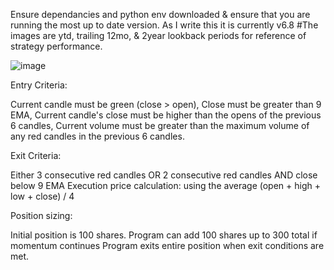 Ensure dependancies and python env downloaded & ensure that you are running the most up to date version. As I write this it is currently v6.8
#The images are ytd, trailing 12mo, & 2year lookback periods for reference of strategy performance.

![image](https://github.com/user-attachments/assets/9c6d2b91-eace-4b32-89ff-8d09345b6cd8)



Entry Criteria:

Current candle must be green (close > open),
Close must be greater than 9 EMA,
Current candle's close must be higher than the opens of the previous 6 candles,
Current volume must be greater than the maximum volume of any red candles in the previous 6 candles.

Exit Criteria:

Either 3 consecutive red candles OR 2 consecutive red candles AND close below 9 EMA
Execution price calculation: using the average (open + high + low + close) / 4

Position sizing:

Initial position is 100 shares. Program can add 100 shares up to 300 total if momentum continues
Program exits entire position when exit conditions are met.

